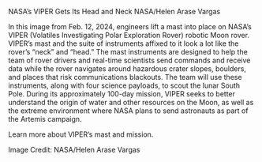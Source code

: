 NASA’s VIPER Gets Its Head and Neck 
 NASA/Helen Arase Vargas

In this image from Feb. 12, 2024, engineers lift a mast into place on NASA’s VIPER (Volatiles Investigating Polar Exploration Rover) robotic Moon rover. VIPER’s mast and the suite of instruments affixed to it look a lot like the rover’s “neck” and “head.” The mast instruments are designed to help the team of rover drivers and real-time scientists send commands and receive data while the rover navigates around hazardous crater slopes, boulders, and places that risk communications blackouts. The team will use these instruments, along with four science payloads, to scout the lunar South Pole. During its approximately 100-day mission, VIPER seeks to better understand the origin of water and other resources on the Moon, as well as the extreme environment where NASA plans to send astronauts as part of the Artemis campaign.

Learn more about VIPER’s mast and mission.

Image Credit: NASA/Helen Arase Vargas